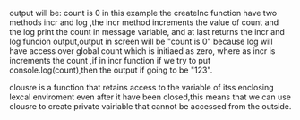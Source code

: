 <script>
function createInc(){
 let count= 0;
  function incr(){
  count++;
  }
  let message =`count is ${count}`;
  function log(){
   console.log(message);
  }
  return[incr,log];
}
const [incr,log]=createInc();
incr();
incr();
incr();
log();
</script>

output will be: count is 0
in this example the createInc function have two methods incr and log ,the incr method increments the value of count and the log print the count in message variable,
and at last returns the incr and log funcion output,output in screen will be "count is 0" because log will have access over global count which is initiaed as zero,
where as incr is increments the count ,if in incr function if we try to put console.log(count),then the output if going to be "123".

clousre is a function that retains access to the variable of itss enclosing lexcal enviroment even after it have been closed,this means that we can use clousre to create private vairiable
that cannot be accessed from the outside.
